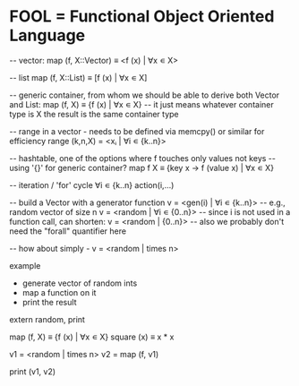 FOOL = Functional Object Oriented Language
===========================================

-- vector:
map (f, X::Vector) ≡ <f (x) | ∀x ∊ X>

-- list
map (f, X::List) ≡ [f (x) | ∀x ∊ X]

-- generic container, from whom we should be able to derive both Vector and List:
map (f, X) ≡ {f (x) | ∀x ∊ X} -- it just means whatever container type is X the result is the same container type

-- range in a vector - needs to be defined via memcpy() or similar for efficiency
range (k,n,X) = <xᵢ | ∀i ∊ {k..n}>

-- hashtable, one of the options where f touches only values not keys
-- using '{}' for generic container?
map f X ≡ {key x → f (value x) | ∀x ∊ X}

-- iteration / 'for' cycle
∀i ∊ {k..n} action(i,...)

-- build a Vector with a generator function
v = <gen(i) | ∀i ∊ {k..n}>
-- e.g., random vector of size n
v = <random | ∀i ∊ {0..n}>
-- since i is not used in a function call, can shorten:
v = <random | {0..n}>
-- also we probably don't need the "forall" quantifier here

-- how about simply -
v = <random | times n>

example
- generate vector of random ints
- map a function on it
- print the result


extern random, print

map (f, X) ≡ {f (x) | ∀x ∊ X}
square (x) ≡ x * x

v1 = <random | times n>
v2 = map (f, v1)

print (v1, v2)
